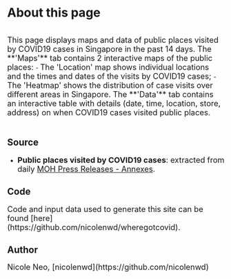 # **About this page**
<br>
<span style="font-size:18px">
This page displays maps and data of public places visited by COVID19 cases in Singapore in the past 14 days. 
</span>

<span style="font-size:18px">
The **'Maps'** tab contains 2 interactive maps of the public places:
</span>
- <span style="font-size:18px"> The 'Location' map shows individual locations and the times and dates of the visits by COVID19 cases; </span>
- <span style="font-size:18px"> The 'Heatmap' shows the distribution of case visits over different areas in Singapore. </span>

<span style="font-size:18px">
The **'Data'** tab contains an interactive table with details (date, time, location, store, address) on when COVID19 cases visited public places. 
</span>
<br><br>

## **Source**
- <span style="font-size:18px">**Public places visited by COVID19 cases**: extracted from daily [MOH Press Releases - Annexes](https://www.moh.gov.sg/news-highlights).</span>

## **Code**
<span style="font-size:18px">
Code and input data used to generate this site can be found [here](https://github.com/nicolenwd/wheregotcovid).
</span>

## **Author**
<span style="font-size:18px">
Nicole Neo, [nicolenwd](https://github.com/nicolenwd)
</span>
<br><br>